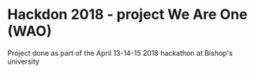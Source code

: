 # Hackdon 2018 - project We Are One (WAO)

Project done as part of the April 13-14-15 2018 hackathon at Bishop's university
